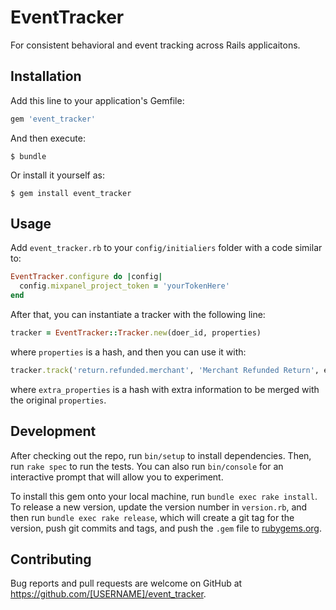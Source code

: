 # EventTracker

For consistent behavioral and event tracking across Rails applicaitons.

## Installation

Add this line to your application's Gemfile:

```ruby
gem 'event_tracker'
```

And then execute:

    $ bundle

Or install it yourself as:

    $ gem install event_tracker

## Usage

Add `event_tracker.rb` to your `config/initialiers` folder with a code similar to:
```ruby
EventTracker.configure do |config|
  config.mixpanel_project_token = 'yourTokenHere'
end
```

After that, you can instantiate a tracker with the following line:
```ruby
tracker = EventTracker::Tracker.new(doer_id, properties)
```
where `properties` is a hash, and then you can use it with:
```ruby
tracker.track('return.refunded.merchant', 'Merchant Refunded Return', extra_properties)
```
where `extra_properties` is a hash with extra information to be merged with the original `properties`.

## Development

After checking out the repo, run `bin/setup` to install dependencies. Then, run `rake spec` to run the tests. You can also run `bin/console` for an interactive prompt that will allow you to experiment.

To install this gem onto your local machine, run `bundle exec rake install`. To release a new version, update the version number in `version.rb`, and then run `bundle exec rake release`, which will create a git tag for the version, push git commits and tags, and push the `.gem` file to [rubygems.org](https://rubygems.org).

## Contributing

Bug reports and pull requests are welcome on GitHub at https://github.com/[USERNAME]/event_tracker.

